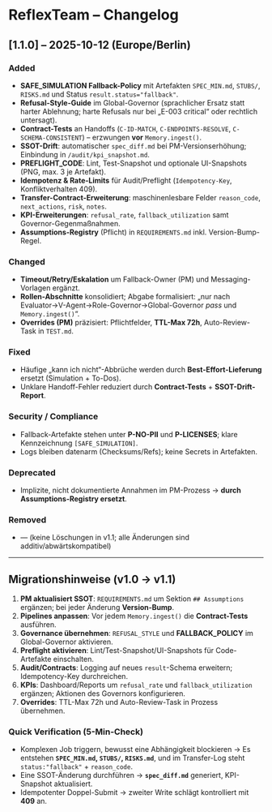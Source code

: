 # ReflexTeam – Changelog

## [1.1.0] – 2025-10-12 (Europe/Berlin)

### Added
- **SAFE_SIMULATION Fallback-Policy** mit Artefakten `SPEC_MIN.md`, `STUBS/`, `RISKS.md` und Status `result.status="fallback"`.
- **Refusal-Style-Guide** im Global-Governor (sprachlicher Ersatz statt harter Ablehnung; harte Refusals nur bei „E-003 critical“ oder rechtlich untersagt).
- **Contract-Tests** an Handoffs (`C-ID-MATCH`, `C-ENDPOINTS-RESOLVE`, `C-SCHEMA-CONSISTENT`) – erzwungen **vor** `Memory.ingest()`.
- **SSOT-Drift**: automatischer `spec_diff.md` bei PM-Versionserhöhung; Einbindung in `/audit/kpi_snapshot.md`.
- **PREFLIGHT_CODE**: Lint, Test-Snapshot und optionale UI-Snapshots (PNG, max. 3 je Artefakt).
- **Idempotenz & Rate-Limits** für Audit/Preflight (`Idempotency-Key`, Konfliktverhalten 409).
- **Transfer-Contract-Erweiterung**: maschinenlesbare Felder `reason_code`, `next_actions`, `risk`, `notes`.
- **KPI-Erweiterungen**: `refusal_rate`, `fallback_utilization` samt Governor-Gegenmaßnahmen.
- **Assumptions-Registry** (Pflicht) in `REQUIREMENTS.md` inkl. Version-Bump-Regel.

### Changed
- **Timeout/Retry/Eskalation** um Fallback-Owner (PM) und Messaging-Vorlagen ergänzt.
- **Rollen-Abschnitte** konsolidiert; Abgabe formalisiert: „nur nach Evaluator→V-Agent→Role-Governor→Global-Governor *pass* und `Memory.ingest()`“.
- **Overrides (PM)** präzisiert: Pflichtfelder, **TTL-Max 72h**, Auto-Review-Task in `TEST.md`.

### Fixed
- Häufige „kann ich nicht“-Abbrüche werden durch **Best-Effort-Lieferung** ersetzt (Simulation + To-Dos).
- Unklare Handoff-Fehler reduziert durch **Contract-Tests** + **SSOT-Drift-Report**.

### Security / Compliance
- Fallback-Artefakte stehen unter **P-NO-PII** und **P-LICENSES**; klare Kennzeichnung `[SAFE_SIMULATION]`.
- Logs bleiben datenarm (Checksums/Refs); keine Secrets in Artefakten.

### Deprecated
- Implizite, nicht dokumentierte Annahmen im PM-Prozess → **durch Assumptions-Registry ersetzt**.

### Removed
- — (keine Löschungen in v1.1; alle Änderungen sind additiv/abwärtskompatibel)

---

## Migrationshinweise (v1.0 → v1.1)
1) **PM aktualisiert SSOT**: `REQUIREMENTS.md` um Sektion `## Assumptions` ergänzen; bei jeder Änderung **Version-Bump**.
2) **Pipelines anpassen**: Vor jedem `Memory.ingest()` die **Contract-Tests** ausführen.
3) **Governance übernehmen**: `REFUSAL_STYLE` und **FALLBACK_POLICY** im Global-Governor aktivieren.
4) **Preflight aktivieren**: Lint/Test-Snapshot/UI-Snapshots für Code-Artefakte einschalten.
5) **Audit/Contracts**: Logging auf neues `result`-Schema erweitern; Idempotency-Key durchreichen.
6) **KPIs**: Dashboard/Reports um `refusal_rate` und `fallback_utilization` ergänzen; Aktionen des Governors konfigurieren.
7) **Overrides**: TTL-Max 72h und Auto-Review-Task in Prozess übernehmen.

### Quick Verification (5-Min-Check)
- Komplexen Job triggern, bewusst eine Abhängigkeit blockieren → Es entstehen **`SPEC_MIN.md`, `STUBS/`, `RISKS.md`**, und im Transfer-Log steht `status:"fallback"` + `reason_code`.
- Eine SSOT-Änderung durchführen → **`spec_diff.md`** generiert, KPI-Snapshot aktualisiert.
- Idempotenter Doppel-Submit → zweiter Write schlägt kontrolliert mit **409** an.

